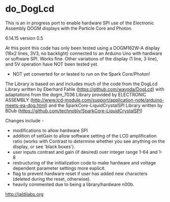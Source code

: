 do_DogLcd
======

This is an in progress port to enable hardware SPI use of the Electronic Assembly DOGM displays with the Particle Core and Photon.

6.14.15 version 0.5 

At this point this code has only been tested using a DOGM162W-A display (16x2 lines, 3V3, no backlight) connected to an Arduino Uno with hardware or software SPI. Works fine. 
Other variations of the display (1 line, 3 line), and 5V operation have NOT been tested yet. 

* NOT yet converted for or tested to run on the Spark Core/Photon! 

The Library is based on and includes much of the code from the DogLcd Library written by Eberhard Fahle (https://github.com/wayoda/DogLcd) with adaptations from the dogm_7036 Library provided by ELECTRONIC ASSEMBLY  (http://www.lcd-module.com/support/application-note/arduino-meets-ea-dog.html) and the SparkCore-LiquidCrystalSPI Library written by BDub (https://github.com/technobly/SparkCore-LiquidCrystalSPI)

Changes include -
* modifications to allow hardware SPI
* addition of setGain to allow software setting of the LCD amplification ratio (works with Contrast to determine whether you see anything on the display, or see 'black boxes').
* user inputs contrast and gain (if desired) over integer range 1-64 and 1-8
* restructuring of the initialization code to make hardware and  voltage dependent parameter settings more explicit.
* flag to prevent hardware reset if user has added new characters (deleted during the reset, otherwise).
* heavily commented due to being a library/hardware n00b.

http://jaldilabs.org


